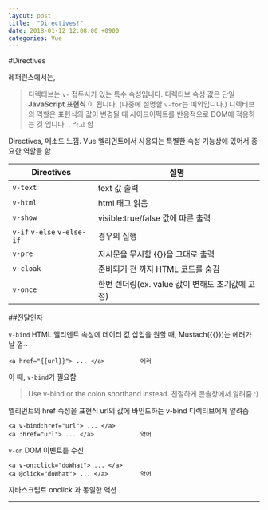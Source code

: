 ```yaml
---
layout: post
title:  "Directives!"
date: 2018-01-12 12:08:00 +0900 
categories: Vue
---
```


#Directives

레퍼런스에서는,
> 디렉티브는 `v-` 접두사가 있는 특수 속성입니다. 디렉티브 속성 값은 단일     **JavaScript 표현식** 이 됩니다. (나중에 설명할 `v-for`는 예외입니다.) 디렉티브의 역할은 표현식의 값이 변경될 때 사이드이펙트를 반응적으로 DOM에      적용하는 것 입니다.
, 라고 함

Directives, 메소드 느낌.
Vue 엘리먼트에서 사용되는 특별한 속성
기능상에 있어서 중요한 역할을 함

| Directives | 설명 |
| ------ | ------ |
| `v-text` | text 값 출력 |  
| `v-html` | html 태그 읽음 |  
| `v-show` | visible:true/false 값에 따른 출력 |  
| `v-if` `v-else` `v-else-if`| 경우의 실행 |
| `v-pre` | 지시문을 무시함 {{}}을 그대로 출력 |
| `v-cloak` | 준비되기 전 까지 HTML 코드를 숨김 |
| `v-once` | 한번 렌더링(ex. value 값이 변해도 초기값에 고정) |  

##전달인자

`v-bind`
HTML 엘리멘트 속성에 데이터 값 삽입을 원할 때,
Mustach({{}})는 에러가 날 껄~
```
<a href="{{url}}"> ... </a>          에러
```
이 때, `v-bind`가 필요함
>Use v-bind or the colon shorthand instead.
친절하게 콘솔창에서 알려줌 :)

엘리먼트의 href 속성을 표현식 url의 값에 바인드하는 v-bind 디렉티브에게 알려줌
```
<a v-bind:href="url"> ... </a>
<a :href="url"> ... </a>             약어
```

`v-on`
DOM 이벤트를 수신
```
<a v-on:click="doWhat"> ... </a>
<a @click="doWhat"> ... </a>         약어
```
자바스크립트 onclick 과 동일한 액션

---

